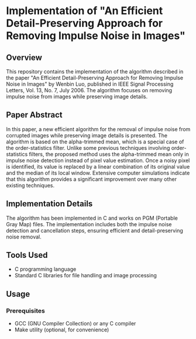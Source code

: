 # Implementation of "An Efficient Detail-Preserving Approach for Removing Impulse Noise in Images"

## Overview

This repository contains the implementation of the algorithm described in the paper "An Efficient Detail-Preserving Approach for Removing Impulse Noise in Images" by Wenbin Luo, published in IEEE Signal Processing Letters, Vol. 13, No. 7, July 2006. The algorithm focuses on removing impulse noise from images while preserving image details.

## Paper Abstract

In this paper, a new efficient algorithm for the removal of impulse noise from corrupted images while preserving image details is presented. The algorithm is based on the alpha-trimmed mean, which is a special case of the order-statistics filter. Unlike some previous techniques involving order-statistics filters, the proposed method uses the alpha-trimmed mean only in impulse noise detection instead of pixel value estimation. Once a noisy pixel is identified, its value is replaced by a linear combination of its original value and the median of its local window. Extensive computer simulations indicate that this algorithm provides a significant improvement over many other existing techniques.

## Implementation Details

The algorithm has been implemented in C and works on PGM (Portable Gray Map) files. The implementation includes both the impulse noise detection and cancellation steps, ensuring efficient and detail-preserving noise removal.

## Tools Used

- C programming language
- Standard C libraries for file handling and image processing

## Usage

### Prerequisites

- GCC (GNU Compiler Collection) or any C compiler
- Make utility (optional, for convenience)

